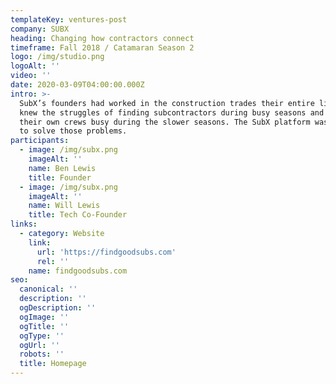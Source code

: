 ```yaml
---
templateKey: ventures-post
company: SUBX
heading: Changing how contractors connect
timeframe: Fall 2018 / Catamaran Season 2
logo: /img/studio.png
logoAlt: ''
video: ''
date: 2020-03-09T04:00:00.000Z
intro: >-
  SubX’s founders had worked in the construction trades their entire lives and
  knew the struggles of finding subcontractors during busy seasons and keeping
  their own crews busy during the slower seasons. The SubX platform was created
  to solve those problems.
participants:
  - image: /img/subx.png
    imageAlt: ''
    name: Ben Lewis
    title: Founder
  - image: /img/subx.png
    imageAlt: ''
    name: Will Lewis
    title: Tech Co-Founder
links:
  - category: Website
    link:
      url: 'https://findgoodsubs.com'
      rel: ''
    name: findgoodsubs.com
seo:
  canonical: ''
  description: ''
  ogDescription: ''
  ogImage: ''
  ogTitle: ''
  ogType: ''
  ogUrl: ''
  robots: ''
  title: Homepage
---
```



